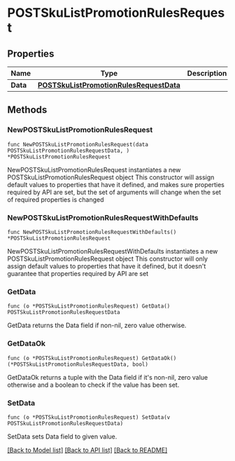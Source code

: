 # POSTSkuListPromotionRulesRequest

## Properties

Name | Type | Description | Notes
------------ | ------------- | ------------- | -------------
**Data** | [**POSTSkuListPromotionRulesRequestData**](POSTSkuListPromotionRulesRequestData.md) |  | 

## Methods

### NewPOSTSkuListPromotionRulesRequest

`func NewPOSTSkuListPromotionRulesRequest(data POSTSkuListPromotionRulesRequestData, ) *POSTSkuListPromotionRulesRequest`

NewPOSTSkuListPromotionRulesRequest instantiates a new POSTSkuListPromotionRulesRequest object
This constructor will assign default values to properties that have it defined,
and makes sure properties required by API are set, but the set of arguments
will change when the set of required properties is changed

### NewPOSTSkuListPromotionRulesRequestWithDefaults

`func NewPOSTSkuListPromotionRulesRequestWithDefaults() *POSTSkuListPromotionRulesRequest`

NewPOSTSkuListPromotionRulesRequestWithDefaults instantiates a new POSTSkuListPromotionRulesRequest object
This constructor will only assign default values to properties that have it defined,
but it doesn't guarantee that properties required by API are set

### GetData

`func (o *POSTSkuListPromotionRulesRequest) GetData() POSTSkuListPromotionRulesRequestData`

GetData returns the Data field if non-nil, zero value otherwise.

### GetDataOk

`func (o *POSTSkuListPromotionRulesRequest) GetDataOk() (*POSTSkuListPromotionRulesRequestData, bool)`

GetDataOk returns a tuple with the Data field if it's non-nil, zero value otherwise
and a boolean to check if the value has been set.

### SetData

`func (o *POSTSkuListPromotionRulesRequest) SetData(v POSTSkuListPromotionRulesRequestData)`

SetData sets Data field to given value.



[[Back to Model list]](../README.md#documentation-for-models) [[Back to API list]](../README.md#documentation-for-api-endpoints) [[Back to README]](../README.md)


